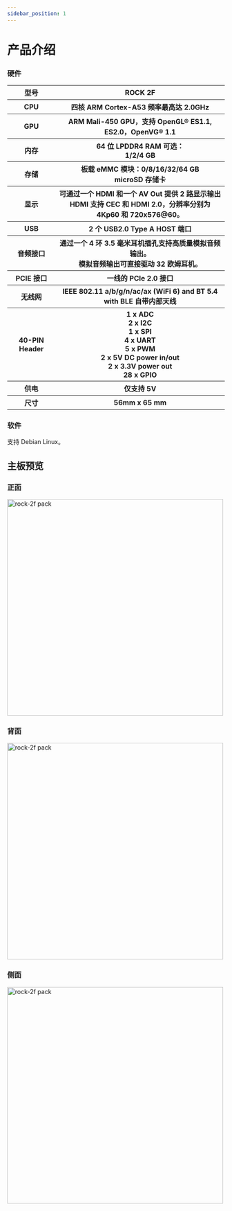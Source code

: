 ```yaml
---
sidebar_position: 1
---
```


# 产品介绍

### 硬件

<table>
  <tr>
    <th>型号</th>
    <th>ROCK 2F</th>
  </tr>
  <tr>
    <th>CPU</th>
    <th>四核 ARM Cortex-A53 频率最高达 2.0GHz</th>
  </tr>
  <tr>
    <th>GPU</th>
    <th>ARM Mali-450 GPU，支持 OpenGL® ES1.1, ES2.0，OpenVG® 1.1</th>
  </tr>
  <tr>
    <th>内存</th>
    <th>64 位 LPDDR4 RAM 可选：<br/>1/2/4 GB</th>
  </tr>
  <tr>
    <th>存储</th>
    <th>板载 eMMC 模块：0/8/16/32/64 GB<br/>microSD 存储卡</th>
  </tr>
  <tr>
    <th>显示</th>
    <th>可通过一个 HDMI 和一个 AV Out 提供 2 路显示输出<br/>HDMI 支持 CEC 和 HDMI 2.0，分辨率分别为 4Kp60 和 720x576@60。</th>
  </tr>
  <tr>
    <th>USB</th>
    <th>2 个 USB2.0 Type A HOST 端口</th>
  </tr>
  <tr>
    <th>音频接口</th>
    <th>通过一个 4 环 3.5 毫米耳机插孔支持高质量模拟音频输出。<br/>模拟音频输出可直接驱动 32 欧姆耳机。</th>
  </tr>
  <tr>
    <th>PCIE 接口</th>
    <th>一线的 PCIe 2.0 接口</th>
  </tr>
  <tr>
    <th>无线网</th>
    <th>IEEE 802.11 a/b/g/n/ac/ax (WiFi 6) and BT 5.4 with BLE 自带内部天线</th>
  </tr>
  <tr>
    <th>40-PIN Header</th>
    <th>1 x ADC<br/>2 x I2C<br/>1 x SPI<br/>4 x UART<br/>5 x PWM<br/>2 x 5V DC power in/out<br/>2 x 3.3V power out<br/>28 x GPIO<br/></th>
  </tr>
  <tr>
    <th>供电</th>
    <th>仅支持 5V</th>
  </tr>
  <tr>
    <th>尺寸</th>
    <th>56mm x 65 mm </th>
  </tr>
</table>

### 软件

支持 Debian Linux。

## 主板预览

### 正面

<img src="/img/rock2f/rock-2f-board-front.webp" width="500" alt="rock-2f pack" />

### 背面

<img src="/img/rock2f/rock-2f-board-back.webp" width="500" alt="rock-2f pack" />

### 侧面

<img src="/img/rock2f/rock-2f-board-angled.webp" width="500" alt="rock-2f pack" />
